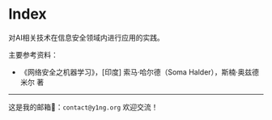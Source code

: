 # Index

对AI相关技术在信息安全领域内进行应用的实践。

主要参考资料：

-   《网络安全之机器学习》，[印度] 索马·哈尔德（Soma Halder），斯楠·奥兹德米尔 著




---

这是我的邮箱📮：`contact@y1ng.org` 欢迎交流！